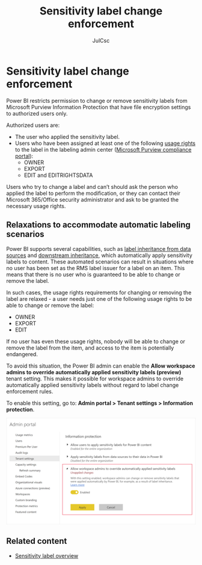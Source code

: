 ﻿---
title: Sensitivity label change enforcement 
description: Learn how Power BI controls who can change or remove sensitivity labels on Power BI content.
author: JulCsc
ms.author: juliacawthra
manager: kfollis
ms.service: powerbi
ms.subservice: powerbi-eim
ms.topic: conceptual
ms.custom:
ms.date: 08/29/2022
LocalizationGroup: Data from files
---
# Sensitivity label change enforcement

Power BI restricts permission to change or remove sensitivity labels from Microsoft Purview Information Protection that have file encryption settings to authorized users only. 

Authorized users are:
* The user who applied the sensitivity label. 
* Users who have been assigned at least one of the following [usage rights](/microsoft-365/compliance/encryption-sensitivity-labels?view=o365-worldwide&preserve-view=true) to the label in the labeling admin center ([Microsoft Purview compliance portal](https://compliance.microsoft.com/)):
    * OWNER
    * EXPORT
    * EDIT and EDITRIGHTSDATA

Users who try to change a label and can’t should ask the person who applied the label to perform the modification, or they can contact their Microsoft 365/Office security administrator and ask to be granted the necessary usage rights.

## Relaxations to accommodate automatic labeling scenarios

Power BI supports several capabilities, such as [label inheritance from data sources](/fabric/governance/service-security-sensitivity-label-inheritance-from-data-sources) and [downstream inheritance](/fabric/governance/service-security-sensitivity-label-downstream-inheritance), which automatically apply sensitivity labels to content. These automated scenarios can result in situations where no user has been set as the RMS label issuer for a label on an item. This means that there is no user who is guaranteed to be able to change or remove the label.

In such cases, the usage rights requirements for changing or removing the label are relaxed - a user needs just one of the following usage rights to be able to change or remove the label:
* OWNER
* EXPORT
* EDIT 

If no user has even these usage rights, nobody will be able to change or remove the label from the item, and access to the item is potentially endangered.

To avoid this situation, the Power BI admin can enable the **Allow workspace admins to override automatically applied sensitivity labels (preview)** tenant setting. This makes it possible for workspace admins to override automatically applied sensitivity labels without regard to label change enforcement rules.

To enable this setting, go to: **Admin portal > Tenant settings > Information protection**.

![Screenshot tenant switch allowing workspace admins to override automatically set sensitivity labels.](media/service-security-sensitivity-label-change-enforcement/relaxations-allow-workspace-admins-tenant-switch.png)

## Related content

* [Sensitivity label overview](service-security-sensitivity-label-overview.md)
